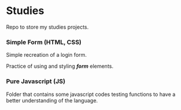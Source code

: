 # Studies

Repo to store my studies projects.

### Simple Form (HTML, CSS)

Simple recreation of a login form.

Practice of using and styling **_form_** elements.

### Pure Javascript (JS)

Folder that contains some javascript codes testing functions to have a better understanding of the language.
